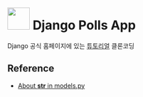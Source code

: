 # <img src="https://noticon-static.tammolo.com/dgggcrkxq/image/upload/v1566919539/noticon/j2h9ud10ssbihscfqlwy.png" width="50rem" height="50rem"> Django Polls App
Django 공식 홈페이지에 있는 [튜토리얼](https://docs.djangoproject.com/en/3.2/intro/tutorial01/) 클론코딩


## Reference
- [About __str__ in models.py](https://neung0.tistory.com/51)

